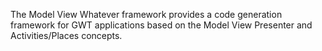 The Model View Whatever framework provides a code generation framework for GWT applications based on the Model View Presenter and Activities/Places concepts.